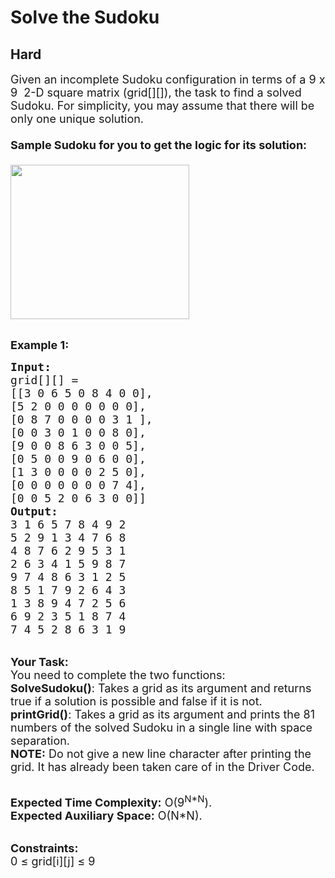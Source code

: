 # Solve the Sudoku
## Hard
<div class="problems_problem_content__Xm_eO"><p><span style="font-size:18px">Given an&nbsp;incomplete Sudoku&nbsp;configuration in terms of a 9 x 9 &nbsp;2-D square matrix (grid[][]), the task to find a solved Sudoku. For simplicity, you may assume&nbsp;that there will be only one unique solution.<br>
<br>
<strong>Sample Sudoku for you to get the logic for its solution:</strong><br>
<br>
<img alt="" src="https://contribute.geeksforgeeks.org/wp-content/uploads/sudoku.png" style="height:247px; width:286px"></span></p>

<p><br>
<strong><span style="font-size:18px">Example 1:</span></strong></p>

<pre><strong><span style="font-size:18px">Input:
</span></strong><span style="font-size:18px">grid[][] = 
[[3 0 6 5 0 8 4 0 0],
[5 2 0 0 0 0 0 0 0],
[0 8 7 0 0 0 0 3 1 ],</span>
<span style="font-size:18px">[0 0 3 0 1 0 0 8 0],
[9 0 0 8 6 3 0 0 5],
[0 5 0 0 9 0 6 0 0],
[1 3 0 0 0 0 2 5 0],
[0 0 0 0 0 0 0 7 4],
[0 0 5 2 0 6 3 0 0]]
<strong>Output:
</strong>3 1 6 5 7 8 4 9 2
5 2 9 1 3 4 7 6 8
4 8 7 6 2 9 5 3 1
2 6 3 4 1 5 9 8 7
9 7 4 8 6 3 1 2 5
8 5 1 7 9 2 6 4 3
1 3 8 9 4 7 2 5 6
6 9 2 3 5 1 8 7 4
7 4 5 2 8 6 3 1 9
</span></pre>

<p><br>
<span style="font-size:18px"><strong>Your Task:</strong><br>
You need to complete the two functions:<br>
<strong>SolveSudoku()</strong>: Takes a grid as its argument and returns true if a solution is possible and false if it is not.<br>
<strong>printGrid()</strong>: Takes a grid as its argument and prints the 81 numbers of the solved Sudoku in a single line with space separation.<br>
<strong>NOTE:</strong> Do not give a new line character after printing the grid. It has already been taken care of in the Driver Code.</span></p>

<p><br>
<span style="font-size:18px"><strong>Expected Time Complexity:</strong>&nbsp;O(9<sup>N*N</sup>).<br>
<strong>Expected Auxiliary Space:</strong>&nbsp;O(N*N).</span></p>

<p><br>
<span style="font-size:18px"><strong>Constraints:</strong><br>
0 ≤ grid[i][j] ≤ 9</span></p>
</div>